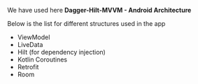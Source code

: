 We have used here **Dagger-Hilt-MVVM - Android Architecture**

Below is the list for different structures used in the app

* ViewModel
* LiveData
* Hilt (for dependency injection)
* Kotlin Coroutines
* Retrofit
* Room
